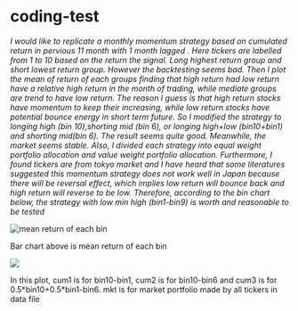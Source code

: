 # coding-test
 *I would like to replicate a monthly momentum strategy based on cumulated 
 return in pervious 11 month with 1 month lagged . Here tickers are labelled 
 from 1 to 10 based on the return the signal. Long highest return group and 
 short lowest return group. However the backtesting seems bad. Then I plot 
 the mean of return of each groups finding that high return had low return 
 have a relative high return in the month of trading, while mediate  groups
 are trend to have low return. The reason I guess is that high return stocks
 have momentum to keep their increasing, while low return stocks have
 potential bounce energy in short term future. So I modified the strategy to 
 longing high (bin 10),shorting mid (bin 6), or longing high+low (bin10+bin1)
 and shorting mid(bin 6). The result seems quite good. Meanwhile, the market seems stable. Also, I divided each 
 strategy into equal weight portfolio allocation and value weight portfolio allocation.
 Furthermore, I found tickers are from tokyo market and I have heard that some 
 literatures suggested this momentum strategy does not work well in Japan because there will be reversal effect, which implies low return will bounce back and high return will reverse to be low. Therefore, according to the bin chart below, the strategy with low min high (bin1-bin9) is worth and reasonable to be tested*
 
![mean return of each bin](https://user-images.githubusercontent.com/99357310/164297863-f5a30420-f17e-4daf-9175-e621d75c5740.png)

Bar chart above is mean return of each bin

![](https://user-images.githubusercontent.com/99357310/164297893-2e240832-9257-4aca-9ba8-23d4608b27da.png)

In this plot, cum1 is for bin10-bin1, cum2 is for bin10-bin6 and cum3 is for 0.5\*bin10+0.5\*bin1-bin6. mkt is for market portfolio made by all tickers in 
data file
